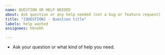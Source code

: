 ```yaml
---
name: QUESTION OR HELP NEEDED
about: Ask question or any help needed (not a bug or feature request)
title: "[QUESTION] - Question title"
labels: help wanted
assignees: hknokh

---
```


- Ask your question or what kind of help you need.
